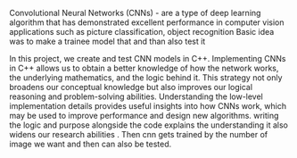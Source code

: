 Convolutional Neural Networks (CNNs) -
are a type of deep learning algorithm that has demonstrated excellent performance in computer vision 
applications such as picture classification, object recognition Basic idea was to make a trainee model that and than also test it

In this project, 
we create and test CNN models in C++. 
Implementing CNNs in C++ allows us to obtain a better knowledge of how the network works,
the underlying mathematics, and the logic behind it. 
This strategy not only broadens our conceptual knowledge but also improves our logical reasoning and problem-solving abilities. 
Understanding the low-level implementation details provides useful insights into how CNNs work, 
which may be used to improve performance and design new algorithms.
writing the logic and purpose alongside the code explains the understanding
it also widens our research abilities .
Then cnn gets trained by the number of image we want and then can also be tested.



